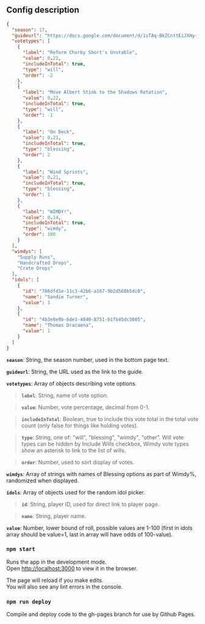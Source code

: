 ## Config description

```json
{
  "season": 17,
  "guideurl": "https://docs.google.com/document/d/1sTAq-BkZCnttEiJXHy-jFoRRwxl8sxywTATgrXprWLY/edit?usp=sharing",
  "votetypes": [
    {
      "label": "Reform Chorby Short's Unstable",
      "value": 0.22,
      "includeInTotal": true,
      "type": "will",
      "order": -2
    },
    {
      "label": "Move Albert Stink to the Shadows Rotation",
      "value": 0.22,
      "includeInTotal": true,
      "type": "will",
      "order": -1
    },
    {
      "label": "On Deck",
      "value": 0.21,
      "includeInTotal": true,
      "type": "blessing",
      "order": 2
    },
    {
      "label": "Wind Sprints",
      "value": 0.21,
      "includeInTotal": true,
      "type": "blessing",
      "order": 1
    },
    {
      "label": "WIMDY!",
      "value": 0.14,
      "includeInTotal": true,
      "type": "wimdy",
      "order": 100
    }
  ],
  "wimdys": [
    "Supply Runs",
    "Handcrafted Drops",
    "Crate Drops"
  ],
  "idols": [
    {
      "id": "766dfd1e-11c3-42b6-a167-9b2d568b5dc0",
      "name": "Sandie Turner",
      "value": 1
    },
    {
      "id": "4b3e8e9b-6de1-4840-8751-b1fb45dc5605",
      "name": "Thomas Dracaena",
      "value": 1
    }
  ]
}
```

**`season`**: String, the season number, used in the bottom page text.

**`guideurl`**: String, the URL used as the link to the guide.

**`votetypes`**: Array of objects describing vote options.

>**`label`**: String, name of vote option.

>**`value`**: Number, vote percentage, decimal from 0-1.

>**`includeInTotal`**: Boolean, true to include this vote total in the total vote count (only false for things like holding votes).

>**`type`**: String, one of: "will", "blessing", "wimdy", "other".  Will vote types can be hidden by Include Wills checkbox, Wimdy vote types show an asterisk to link to the list of wills.

>**`order`**: Number, used to sort display of votes.

**`wimdys`**: Array of strings with names of Blessing options as part of Wimdy%, randomized when displayed.

**`idols`**: Array of objects used for the random idol picker.

>**`id`**: String, player ID, used for direct link to player page.

>**`name`**: String, player name.

**`value`**: Number, lower bound of roll, possible values are 1-100 (first in idols array should be value=1, last in array will have odds of 100-value).


### `npm start`

Runs the app in the development mode.<br />
Open [http://localhost:3000](http://localhost:3000) to view it in the browser.

The page will reload if you make edits.<br />
You will also see any lint errors in the console.

### `npm run deploy`

Compile and deploy code to the gh-pages branch for use by Github Pages.
